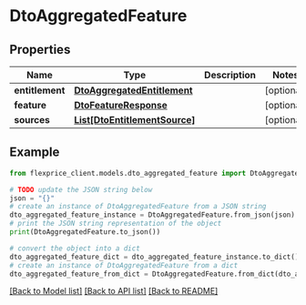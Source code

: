 # DtoAggregatedFeature


## Properties

Name | Type | Description | Notes
------------ | ------------- | ------------- | -------------
**entitlement** | [**DtoAggregatedEntitlement**](DtoAggregatedEntitlement.md) |  | [optional] 
**feature** | [**DtoFeatureResponse**](DtoFeatureResponse.md) |  | [optional] 
**sources** | [**List[DtoEntitlementSource]**](DtoEntitlementSource.md) |  | [optional] 

## Example

```python
from flexprice_client.models.dto_aggregated_feature import DtoAggregatedFeature

# TODO update the JSON string below
json = "{}"
# create an instance of DtoAggregatedFeature from a JSON string
dto_aggregated_feature_instance = DtoAggregatedFeature.from_json(json)
# print the JSON string representation of the object
print(DtoAggregatedFeature.to_json())

# convert the object into a dict
dto_aggregated_feature_dict = dto_aggregated_feature_instance.to_dict()
# create an instance of DtoAggregatedFeature from a dict
dto_aggregated_feature_from_dict = DtoAggregatedFeature.from_dict(dto_aggregated_feature_dict)
```
[[Back to Model list]](../README.md#documentation-for-models) [[Back to API list]](../README.md#documentation-for-api-endpoints) [[Back to README]](../README.md)


